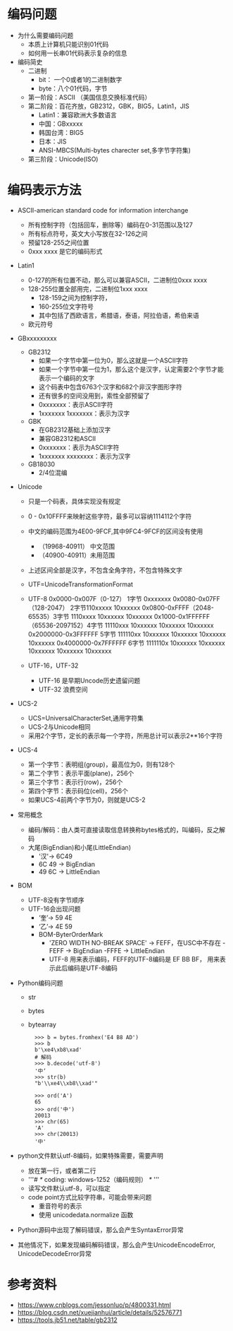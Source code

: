 # 编码问题
- 为什么需要编码问题
    - 本质上计算机只能识别01代码
    - 如何用一长串01代码表示复杂的信息
- 编码简史
    - 二进制
        - bit： 一个0或者1的二进制数字
        - byte：八个01代码，字节
    - 第一阶段：ASCII （美国信息交换标准代码）
    - 第二阶段：百花齐放，GB2312，GBK，BIG5，Latin1，JIS
        - Latin1：兼容欧洲大多数语言
        - 中国：GBxxxxx
        - 韩国台湾：BIG5
        - 日本：JIS
        - ANSI-MBCS(Multi-bytes charecter set,多字节字符集)
    - 第三阶段：Unicode(ISO)           

# 编码表示方法
- ASCII-american standard code for information interchange
    - 所有控制字符（包括回车，删除等）编码在0-31范围以及127
    - 所有标点符号，英文大小写放在32-126之间
    - 预留128-255之间位置
    - 0xxx xxxx 是它的编码形式
- Latin1
    - 0-127的所有位置不动，那么可以兼容ASCII，二进制位0xxx xxxx
    - 128-255位置全部用完，二进制位1xxx xxxx
        - 128-159之间为控制字符，
        - 160-255位文字符号
        - 其中包括了西欧语言，希腊语，泰语，阿拉伯语，希伯来语     
    - 欧元符号
- GBxxxxxxxxx
    - GB2312
        - 如果一个字节中第一位为0，那么这就是一个ASCII字符
        - 如果一个字节中第一位为1，那么这个是汉字，认定需要2个字节才能表示一个编码的文字
        - 这个码表中包含6763个汉字和682个非汉字图形字符
        - 还有很多的空间没用到，索性全部预留了
        - 0xxxxxxx：表示ASCII字符
        - 1xxxxxxx 1xxxxxxx：表示为汉字    
    - GBK
        - 在GB2312基础上添加汉字
        - 兼容GB2312和ASCII
        - 0xxxxxxx：表示为ASCII字符
        - 1xxxxxxx xxxxxxxx：表示为汉字
    - GB18030
        - 2/4位混编        

- Unicode
    - 只是一个码表，具体实现没有规定
    - 0 - 0x10FFFF来映射这些字符，最多可以容纳1114112个字符
    - 中文的编码范围为4E00-9FCF,其中9FC4-9FCF的区间没有使用  
         - （19968-40911） 中文范围
         - （40900-40911）未用范围
    - 上述区间全部是汉字，不包含全角字符，不包含特殊文字
    - UTF=UnicodeTransformationFormat
    - UTF-8
          0x0000-0x007F（0-127） 1字节  0xxxxxxx
          0x0080-0x07FF（128-2047） 2字节110xxxxx 10xxxxxx
          0x0800-0xFFFF（2048-65535）3字节 1110xxxx 10xxxxxx 10xxxxxx 
          0x1000-0x1FFFFFF（65536-2097152）4字节 11110xxx 10xxxxxx 10xxxxxx 10xxxxxx 
          0x2000000-0x3FFFFFF  5字节 111110xx 10xxxxxx 10xxxxxx 10xxxxxx 10xxxxxx 
          0x4000000-0x7FFFFFF  6字节 1111110x 10xxxxxx 10xxxxxx 10xxxxxx 10xxxxxx 10xxxxxx           
    
    - UTF-16，UTF-32
        - UTF-16 是早期Uncode历史遗留问题
        - UTF-32 浪费空间
- UCS-2
    - UCS=UniversalCharacterSet,通用字符集
    - UCS-2与Unicode相同
    - 采用2个字节，定长的表示每一个字符，所用总计可以表示2**16个字符
- UCS-4
    - 第一个字节：表明组(group)，最高位为0，则有128个
    - 第二个字节：表示平面(plane)，256个
    - 第三个字节：表示行(row)，256个
    - 第四个字节：表示码位(cell)，256个
    - 如果UCS-4前两个字节为0，则就是UCS-2 
    
- 常用概念
    - 编码/解码：由人类可直接读取信息转换称bytes格式的，叫编码，反之解码
    - 大尾(BigEndian)和小尾(LittleEndian)
        - '汉'-> 6C49
        - 6C 49 -> BigEndian
        - 49 6C -> LittleEndian

- BOM
    - UTF-8没有字节顺序
    - UTF-16会出现问题
        - ‘奎’-> 59 4E
        - ‘乙’-> 4E 59
        - BOM-ByterOrderMark
            - 'ZERO WIDTH NO-BREAK SPACE' -> FEFF，在USC中不存在
            -FEFF -> BigEndian
            -FFFE -> LittleEndian
            - UTF-8 用来表示编码，FEFF的UTF-8编码是 EF BB BF，
                用来表示此后编码是UTF-8编码
            
- Python编码问题
    - str
    - bytes
    - bytearray
            
            >>> b = bytes.fromhex('E4 B8 AD')
            >>> b
            b'\xe4\xb8\xad'
            # 解码
            >>> b.decode('utf-8')
            '中‘
            >>> str(b)
            "b'\\xe4\\xb8\\xad'"
            
            >>> ord('A')
            65
            >>> ord('中')
            20013
            >>> chr(65)
            'A'
            >>> chr(20013)
            '中'
- python文件默认utf-8编码，如果特殊需要，需要声明
    - 放在第一行，或者第二行
    - '''# _*_ coding: windows-1252（编码规则） _*_ '''
    - 读写文件默认utf-8，可以指定
    - code point方式比较字符串，可能会带来问题
        - 重音符号的表示
        - 使用 unicodedata.normalize 函数

- Python源码中出现了解码错误，那么会产生SyntaxError异常
- 其他情况下，如果发现编码解码错误，那么会产生UnicodeEncodeError,
UnicodeDecodeError异常

# 参考资料
- https://www.cnblogs.com/jessonluo/p/4800331.html
- https://blog.csdn.net/xuejianhui/article/details/52576771
- https://tools.jb51.net/table/gb2312                    
            
                                                             